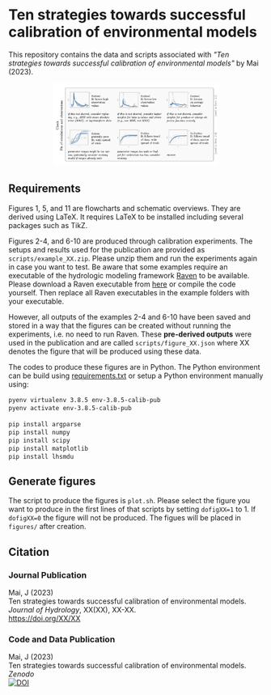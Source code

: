 # Ten strategies towards successful calibration of environmental models

This repository contains the data and scripts associated with <i>"Ten strategies towards successful calibration of environmental models"</i> by Mai (2023).

<p align="center">
   <img alt="Logo for this publication/GitHub" src="https://github.com/julemai/calibration-strategies/blob/main/figures/logo.png" width="65%" />
</p>

## Requirements
Figures 1, 5, and 11 are flowcharts and schematic overviews. They are
derived using LaTeX. It requires LaTeX to be installed including
several packages such as TikZ.

Figures 2-4, and 6-10 are produced through calibration experiments. The
setups and results used for the publication are provided as
`scripts/example_XX.zip`. Please unzip them and run the experiments again in
case you want to test. Be aware that some examples require an
executable of the hydrologic modeling framework
[Raven](http://raven.uwaterloo.ca/) to be available. Please download a
Raven executable from [here](http://raven.uwaterloo.ca/Downloads.html)
or compile the code yourself. Then replace all Raven executables in
the example folders with your executable.

However, all outputs of the examples 2-4 and 6-10 have been saved and
stored in a way that the figures can be created without running the
experiments, i.e. no need to run Raven. These **pre-derived outputs**
were used in the publication and are called `scripts/figure_XX.json` where XX
denotes the figure that will be produced using these data.

The codes to produce these figures are in Python. The Python
environment can be build using
[requirements.txt](https://github.com/julemai/calibration-strategies/requirements.txt) 
or setup a Python environment manually using:

```
pyenv virtualenv 3.8.5 env-3.8.5-calib-pub
pyenv activate env-3.8.5-calib-pub

pip install argparse
pip install numpy
pip install scipy
pip install matplotlib
pip install lhsmdu
```

## Generate figures
The script to produce the figures is `plot.sh`. Please select the
figure you want to produce in the first lines of that scripts by
setting `dofigXX=1` to 1. If `dofigXX=0` the figure will not be
produced. The figues will be placed in `figures/` after creation.

## Citation

### Journal Publication
Mai, J (2023)<br>
Ten strategies towards successful calibration of environmental models. <br>
*Journal of Hydrology*, XX(XX), XX-XX.<br>
https://doi.org/XX/XX


### Code and Data Publication
Mai, J (2023)<br>
Ten strategies towards successful calibration of environmental models. <br>
*Zenodo*<br>
[![DOI](https://zenodo.org/badge/DOI/10.5281/zenodo.7563321.svg)](https://doi.org/10.5281/zenodo.7563321)
